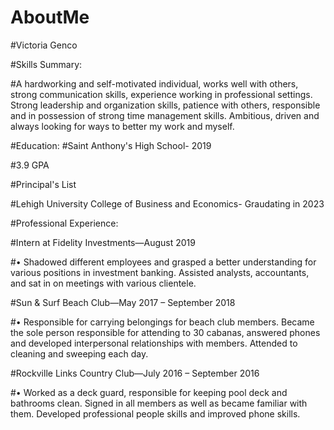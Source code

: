 # AboutMe
#Victoria Genco

#Skills Summary:

#A hardworking and self-motivated individual, works well with others, strong communication skills, experience working in professional settings. Strong leadership and organization skills, patience with others, responsible and in possession of strong time management skills. Ambitious, driven and always looking for ways to better my work and myself. 

#Education:
#Saint Anthony's High School- 2019

#3.9 GPA

#Principal's List


#Lehigh University College of Business and Economics- Graudating in 2023

#Professional Experience:

#Intern at Fidelity Investments—August 2019

#•	Shadowed different employees and grasped a better understanding for various positions in investment banking. Assisted analysts, accountants, and sat in on meetings with various clientele. 

#Sun & Surf Beach Club—May 2017 – September 2018

#•	Responsible for carrying belongings for beach club members. Became the sole person responsible for attending to 30 cabanas, answered phones and developed interpersonal relationships with members. Attended to cleaning and sweeping each day.

#Rockville Links Country Club—July 2016 – September 2016

#•	Worked as a deck guard, responsible for keeping pool deck and bathrooms clean. Signed in all members as well as became familiar with them. Developed professional people skills and improved phone skills.

